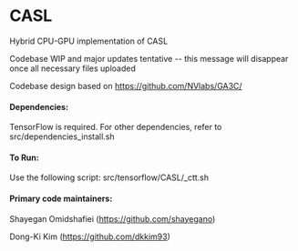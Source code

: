 # CASL

Hybrid CPU-GPU implementation of CASL

Codebase WIP and major updates tentative -- this message will disappear once all necessary files uploaded

Codebase design based on https://github.com/NVlabs/GA3C/

#### Dependencies:
TensorFlow is required.
For other dependencies, refer to src/dependencies_install.sh

#### To Run:
Use the following script: src/tensorflow/CASL/_ctt.sh

#### Primary code maintainers:
Shayegan Omidshafiei (https://github.com/shayegano)

Dong-Ki Kim (https://github.com/dkkim93)
